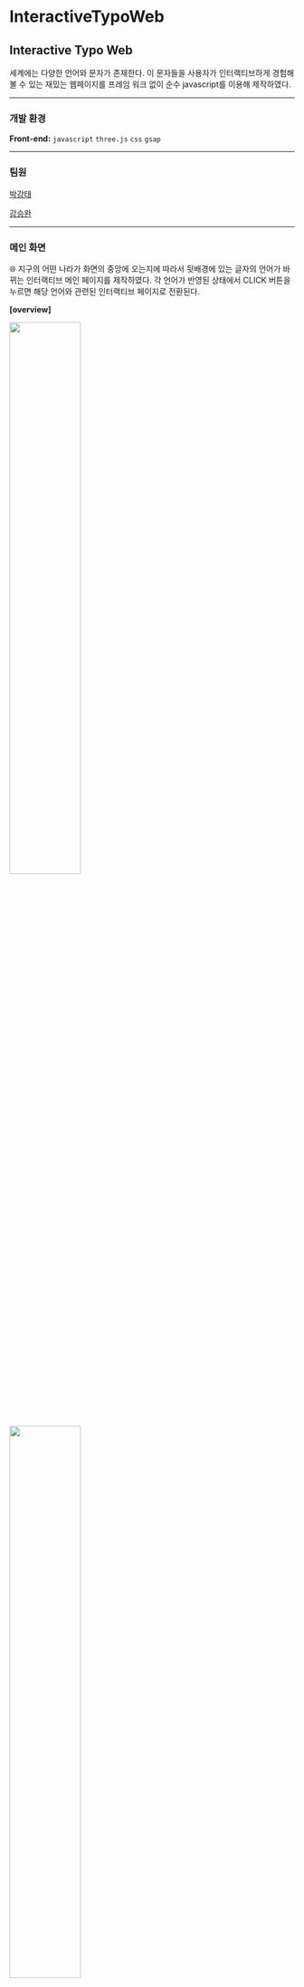 # InteractiveTypoWeb

## Interactive Typo Web

세계에는 다양한 언어와 문자가 존재한다. 이 문자들을 사용자가 인터랙티브하게 경험해볼 수 있는 재밌는 웹페이지를 프레임 워크 없이 순수 javascript를 이용해 제작하였다.

---

### 개발 환경

**Front-end:** `javascript` `three.js` `css` `gsap`

---

### 팀원

[박강태](https://www.notion.so/3c906b5d84de4a73b555e1dd539b35ce?pvs=21)

[강승완](https://www.notion.so/98421a53097e4bddbfa8013b711a4075?pvs=21)

---

### 메인 화면

<aside>
🌐 지구의 어떤 나라가 화면의 중앙에 오는지에 따라서 뒷배경에 있는 글자의 언어가 바뀌는 인터랙티브 메인 페이지를 제작하였다. 각 언어가 반영된 상태에서 CLICK 버튼을 누르면 해당 언어와 관련된 인터랙티브 페이지로 전환된다.

</aside>

**[overview]**

<img src="https://github.com/ParkGangtae/InteractiveTypoWeb/assets/51894747/285e7c2b-06d7-47b3-b361-2240faa66153" width=50% height=50%>

<img src="https://github.com/ParkGangtae/InteractiveTypoWeb/assets/51894747/51e4e9de-6732-46bc-9eff-eed528aa2bd3" width=50% height=50%>




**[구현 방법]**

- 3D 오브젝트를 그릴 수 있는 webgl 캔버스에 SphereGeometry, TextGeometry, 조명, 카메라를 배치한다.
- SphereGeometry의 위치는 고정시키고 TextGeometry는 항상 카메라의 반대편에 위치하도록 설정한다.
- 주요 국가들의 좌표를 찾아 각 국가들의 벡터와 현재 카메라 위치의 벡터의 내적 값들 중 최댓값을 찾아 해당하는 언어로 뒤의 글자를 바꾼다. (화면 중앙에 정확한 위치가 오지 않아도 언어가 반영되기 위함이다.)


### 한글

<aside>
한글의 독특한 특징 중 하나인 천지인을 응용하였다. 천지인은 각각 하늘을 상징하는 ‘．’, 땅을 상징하는 ‘ㅡ’, 사람을 상징하는 ‘ㅣ’를 조합하여 모음을 나타내는 방식이다. 이것을 응용하여 사용자들이 천지인 버튼을 통해 모음을 그려보는 페이지를 제작하였다.

</aside>

**[overview]**

<img src="https://github.com/ParkGangtae/InteractiveTypoWeb/assets/51894747/58f81974-92cc-4fe6-bdca-ef31579011a3" width=50% height=50%>

<img src="https://github.com/ParkGangtae/InteractiveTypoWeb/assets/51894747/094fd40a-5773-41bd-be42-6df68939d9d3" width=50% height=50%>

**[구현 방법]**

- 화면 하단에 버튼 3개를 ‘ㅣ’, ‘．’, ‘ㅡ’의 형태로 만들고 화면 중앙에는 가로 21개, 세로 7개의 원들이 canvas를 채우도록 하였다.
- 한글에는 총 21개의 모음 조합이 존재하는데, 각 모음을 조합할 때 생기는 천지인 조합을 배열로 만들어 조건문으로 작성하였다.
- 3초동안 버튼 입력이 없으면 새로고침되어 새로운 모음을 그릴 수 있도록 하였다.


### 영어

<aside>
마이크 버튼을 누르고 영어 단어를 말하면 처음엔 파형이 나오고 점차 영어단어 형태로 변환하는 음성 반응형 페이지를 제작하였다.

</aside>

**[overview]**

<img src="https://github.com/ParkGangtae/InteractiveTypoWeb/assets/51894747/60f4c385-dd9c-44d0-92dc-bc6d25e80556" width=50% height=50%>

<img src="https://github.com/ParkGangtae/InteractiveTypoWeb/assets/51894747/e696dbdc-9b29-40bd-b038-d31a4b243394" width=50% height=50%>

**[구현 방법]**

- 웹 음성인식 api 및 녹음 api를 동시에 사용하여 녹음 버튼을 클릭하였을 때 언어와, 파형을 인식하여 가져온다.
- 간격을 설정하여 해당 간격에 해당하는 파형을 canvas상에 그린다.
- 시간이 지남에 따라 글씨를 canvas에 그린 후 이를 좌표에 따라 옮겨그리는 방식으로 시각화한다.

### 일본어

<aside>
일본은 아날로그적인 감성을 추구한다. 때문에 언어적으로도 활자 및 종이에 대한 응용이 적절하다고 생각하였다. 스크롤을 통해 글씨가 나타나고 클릭을 통해 뒤에 겹쳐진 종이의 글씨를 보여지도록 구상하였다.

</aside>

**[overview]**

<img src="https://github.com/ParkGangtae/InteractiveTypoWeb/assets/51894747/c9314785-5c5f-48f0-84f1-e48ce2f9f80c" width=50% height=50%>

<img src="https://github.com/ParkGangtae/InteractiveTypoWeb/assets/51894747/c5178749-a6c6-4a83-9252-6027e4405eed" width=50% height=50%>

**[구현 방법]**

- GSAP을 이용하여 스크롤함에 따라 글자가 나타나도록 구현하였다
- 버튼을 클릭시 비활성화된 글자들을 영역에 맞추어 활성화되도록 css를 구상하였다.


---

